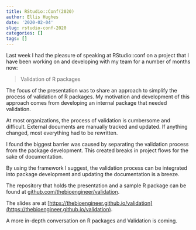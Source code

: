 ```yaml
---
title: RStudio::Conf(2020)
author: Ellis Hughes
date: '2020-02-04'
slug: rstudio-conf-2020
categories: []
tags: []
---
```


Last week I had the pleasure of speaking at RStudio::conf on a project that I have been working on and developing with my team for a number of months now:

> Validation of R packages

The focus of the presentation was to share an approach to simplify the process of validation of R packages. 
My motivation and development of this approach comes from developing an internal package that needed validation. 

At most organizations, the process of validation is cumbersome and difficult.
External documents are manually tracked and updated.
If anything changed, most everything had to be rewritten. 

I found the biggest barrier was caused by separating the validation process from the package development.
This created breaks in project flows for the sake of documentation.

By using the framework I suggest, the validation process can be integrated into package development and updating the documentation is a breeze.

The repository that holds the presentation and a sample R package can be found at [github.com/thebioengineer/validation](https://www.github.com/thebioengineer/validation).

The slides are at [https://thebioengineer.github.io/validation](https://thebioengineer.github.io/validation).

A more in-depth conversation on R packages and Validation is coming.